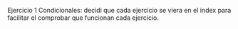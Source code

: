 Ejercicio 1 Condicionales: decidi que cada ejercicio se viera en el index para facilitar el comprobar que funcionan cada ejercicio.
